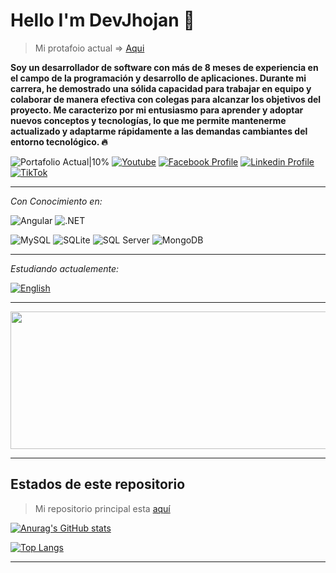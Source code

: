 
# Hello I'm DevJhojan :wave:

> Mi protafoio actual => [Aqui](https://dev-jdtp-profile.vercel.app/)

**Soy un desarrollador de software con más de 8 meses de experiencia en el campo de la programación y desarrollo de aplicaciones. Durante mi carrera, he demostrado una sólida capacidad para trabajar en equipo y colaborar de manera efectiva con colegas para alcanzar los objetivos del proyecto. Me caracterizo por mi entusiasmo para aprender y adoptar nuevos conceptos y tecnologías, lo que me permite mantenerme actualizado y adaptarme rápidamente a las demandas cambiantes del entorno tecnológico. :fire:**


<!-- ![GitHub Followers](https://img.shields.io/github/followers/DevJhojan?style=social)
![GitHub stars](https://img.shields.io/github/stars/DevJhojan?style=social) -->

![Portafolio Actual|10%](./Image/MyProfile.png)
[![Youtube](https://img.shields.io/youtube/channel/subscribers/UCxIGNpsrjzWgY1Eyai1by3A?style=social)](https://www.youtube.com/channel/UCxIGNpsrjzWgY1Eyai1by3A)
[![Facebook Profile](https://img.shields.io/badge/Facebook-8-100089324563350?style=social&logo=facebook)](https://www.facebook.com/profile.php?id=100089324563350)
[![Linkedin Profile](https://img.shields.io/badge/LINKEDIN-40-grey?style=social&logo=linkedin)](https://www.linkedin.com/in/jhojan-d-toro/)
[![TikTok](https://img.shields.io/badge/TikTok-000000?style=social&logo=tiktok)](https://www.tiktok.com/@devtorito)

---

*Con Conocimiento en:*

![Angular](https://img.shields.io/badge/Angular-DD0031?style=for-the-badge&logo=angular&logoColor=white)
![.NET](https://img.shields.io/badge/.NET-512BD4?style=for-the-badge&logo=dot-net&logoColor=white)

![MySQL](https://img.shields.io/badge/MySQL-4479A1?style=for-the-badge&logo=mysql&logoColor=white)
![SQLite](https://img.shields.io/badge/SQLite-003B57?style=for-the-badge&logo=sqlite&logoColor=white)
![SQL Server](https://img.shields.io/badge/SQL%20Server-CC2927?style=for-the-badge&logo=microsoft-sql-server&logoColor=white)
![MongoDB](https://img.shields.io/badge/MongoDB-47A248?style=for-the-badge&logo=mongodb&logoColor=white)

---
*Estudiando actualemente:*

[![English](https://img.shields.io/badge/English-%230A0A0A.svg?style=for-the-badge&logo=english&logoColor=white)](URL_DE_TU_PROYECTO_ENGLISH)
<!-- ![NestJS](https://img.shields.io/badge/NestJS-%23E0234E.svg?style=for-the-badge&logo=nestjs&logoColor=white) -->

---
  <img width="800" height="220" src="https://streak-stats.demolab.com?user=DevJhojan&theme=highcontrast&hide_border=true&border_radius=5&card_width=800">

---
##  Estados de este repositorio
> Mi repositorio principal esta [aquí](https://github.com/DevJhojan)

[![Anurag's GitHub stats](https://github-readme-stats.vercel.app/api?username=DevJhojanXX&theme=vision-friendly-dark)](https://github.com/DevJhojanXX)

<!-- [![Top Langs](https://github-readme-stats.vercel.app/api/top-langs?username=DevJhojanXX&layout=compact&theme=dark)](https://github.com/DevJhojanXX) -->
[![Top Langs](https://github-readme-stats.vercel.app/api/top-langs/?username=DevJhojanXX&langs_count=8&theme=dark)](https://github.com/DevJhojanXX)

---



<!-- # Youtube -->
<!-- YOUTUBE:START -->

<!-- YOUTUBE:END -->
